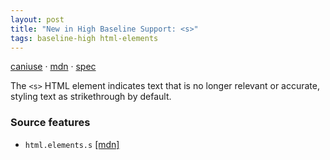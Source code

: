 ```yaml
---
layout: post
title: "New in High Baseline Support: <s>"
tags: baseline-high html-elements
---
```


[caniuse](https://caniuse.com/?search=s) · [mdn](https://developer.mozilla.org/en-US/search?q=<s>) · [spec](https://html.spec.whatwg.org/multipage/text-level-semantics.html#the-s-element)

The `<s>` HTML element indicates text that is no longer relevant or accurate, styling text as strikethrough by default.

### Source features

- ``html.elements.s`` [[mdn]](https://developer.mozilla.org/en-US/search?q=html.elements.s)
